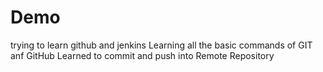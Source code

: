 # Demo
trying to learn github and jenkins
Learning all the basic commands of GIT anf GitHub
Learned to commit and push into Remote Repository

